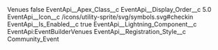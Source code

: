 <?xml version="1.0" encoding="UTF-8"?>
<CustomMetadata xmlns="http://soap.sforce.com/2006/04/metadata" xmlns:xsi="http://www.w3.org/2001/XMLSchema-instance" xmlns:xsd="http://www.w3.org/2001/XMLSchema">
    <label>Venues</label>
    <protected>false</protected>
    <values>
        <field>EventApi__Apex_Class__c</field>
        <value xsi:nil="true"/>
    </values>
    <values>
        <field>EventApi__Display_Order__c</field>
        <value xsi:type="xsd:double">5.0</value>
    </values>
    <values>
        <field>EventApi__Icon__c</field>
        <value xsi:type="xsd:string">/icons/utility-sprite/svg/symbols.svg#checkin</value>
    </values>
    <values>
        <field>EventApi__Is_Enabled__c</field>
        <value xsi:type="xsd:boolean">true</value>
    </values>
    <values>
        <field>EventApi__Lightning_Component__c</field>
        <value xsi:type="xsd:string">EventApi:EventBuilderVenues</value>
    </values>
    <values>
        <field>EventApi__Registration_Style__c</field>
        <value xsi:type="xsd:string">Community_Event</value>
    </values>
</CustomMetadata>
